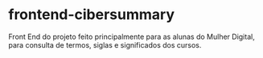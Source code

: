 # frontend-cibersummary
Front End do projeto feito principalmente para as alunas do Mulher Digital, para consulta de termos, siglas e significados dos cursos.
